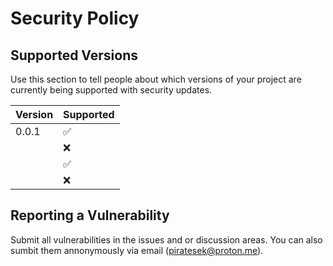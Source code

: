 # Security Policy

## Supported Versions

Use this section to tell people about which versions of your project are
currently being supported with security updates.

| Version | Supported          |
| ------- | ------------------ |
| 0.0.1 | :white_check_mark: |
|  | :x:                |
|  | :white_check_mark: |
|  | :x:                |

## Reporting a Vulnerability

Submit all vulnerabilities in the issues and or discussion areas. You can also sumbit them annonymously via email (piratesek@proton.me).
